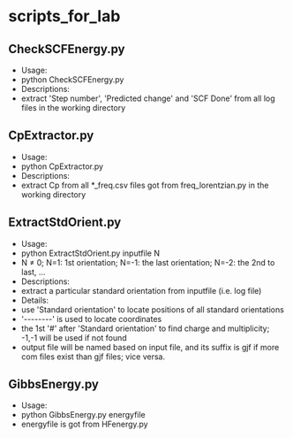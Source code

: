 # scripts_for_lab

## CheckSCFEnergy.py

- Usage:
 - python CheckSCFEnergy.py
- Descriptions:
 - extract 'Step number', 'Predicted change' and 'SCF Done' from all log files in the working directory

## CpExtractor.py

- Usage:
 - python CpExtractor.py
- Descriptions:
 - extract Cp from all \*\_freq.csv files got from freq_lorentzian.py in the working directory

## ExtractStdOrient.py

- Usage:
 - python ExtractStdOrient.py inputfile N
 - N $\neq$ 0; N=1: 1st orientation; N=-1: the last orientation; N=-2: the 2nd to last, ...
- Descriptions:
 - extract a particular standard orientation from inputfile (i.e. log file)
- Details:
 - use 'Standard orientation' to locate positions of all standard orientations
 - '--------' is used to locate coordinates
 - the 1st '#' after 'Standard orientation' to find charge and multiplicity; -1,-1 will be used if not found
 - output file will be named based on input file, and its suffix is gjf if more com files exist than gjf files; vice versa.
 

## GibbsEnergy.py

- Usage:
 - python GibbsEnergy.py energyfile
 - energyfile is got from HFenergy.py
 
